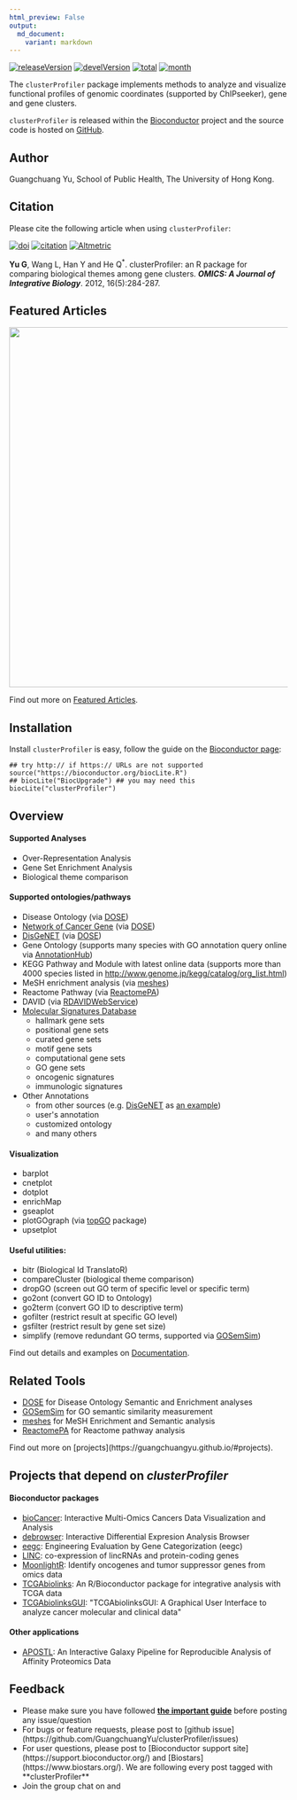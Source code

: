 ```yaml
---
html_preview: False
output:
  md_document:
    variant: markdown
---
```


<!-- AddToAny BEGIN -->
<div class="a2a_kit a2a_kit_size_32 a2a_default_style">

<a class="a2a_dd" href="//www.addtoany.com/share"></a>
<a class="a2a_button_facebook"></a> <a class="a2a_button_twitter"></a>
<a class="a2a_button_google_plus"></a>
<a class="a2a_button_pinterest"></a> <a class="a2a_button_reddit"></a>
<a class="a2a_button_sina_weibo"></a> <a class="a2a_button_wechat"></a>
<a class="a2a_button_douban"></a>

</div>

<script async src="//static.addtoany.com/menu/page.js"></script>
<!-- AddToAny END -->
<link rel="stylesheet" href="https://guangchuangyu.github.io/css/font-awesome.min.css">

[![releaseVersion](https://img.shields.io/badge/release%20version-3.2.11-blue.svg?style=flat)](https://bioconductor.org/packages/clusterProfiler)
[![develVersion](https://img.shields.io/badge/devel%20version-3.3.6-blue.svg?style=flat)](https://github.com/guangchuangyu/clusterProfiler)
[![total](https://img.shields.io/badge/downloads-34261/total-blue.svg?style=flat)](https://bioconductor.org/packages/stats/bioc/clusterProfiler)
[![month](https://img.shields.io/badge/downloads-1401/month-blue.svg?style=flat)](https://bioconductor.org/packages/stats/bioc/clusterProfiler)

The `clusterProfiler` package implements methods to analyze and
visualize functional profiles of genomic coordinates (supported by
ChIPseeker), gene and gene clusters.

`clusterProfiler` is released within the
[Bioconductor](https://bioconductor.org/packages/clusterProfiler)
project and the source code is hosted on
<a href="https://github.com/GuangchuangYu/clusterProfiler"><i class="fa fa-github fa-lg"></i>
GitHub</a>.

<i class="fa fa-user"></i> Author
---------------------------------

Guangchuang Yu, School of Public Health, The University of Hong Kong.

<i class="fa fa-book"></i> Citation
-----------------------------------

Please cite the following article when using `clusterProfiler`:

[![doi](https://img.shields.io/badge/doi-10.1089/omi.2011.0118-blue.svg?style=flat)](http://dx.doi.org/10.1089/omi.2011.0118)
[![citation](https://img.shields.io/badge/cited%20by-160-blue.svg?style=flat)](https://scholar.google.com.hk/scholar?oi=bibs&hl=en&cites=2349076811020942117)
[![Altmetric](https://img.shields.io/badge/Altmetric-23-blue.svg?style=flat)](https://www.altmetric.com/details/681089)

**Yu G**, Wang L, Han Y and He Q<sup>\*</sup>. clusterProfiler: an R
package for comparing biological themes among gene clusters. ***OMICS: A
Journal of Integrative Biology***. 2012, 16(5):284-287.

<i class="fa fa-pencil"></i> Featured Articles
----------------------------------------------

<img src="https://guangchuangyu.github.io/featured_img/clusterProfiler/elife-02077-fig5-v1.jpg" width="650">

<i class="fa fa-hand-o-right"></i> Find out more on
<i class="fa fa-pencil"></i> [Featured
Articles](https://guangchuangyu.github.io/clusterProfiler/featuredArticles/).

<i class="fa fa-download"></i> Installation
-------------------------------------------

Install `clusterProfiler` is easy, follow the guide on the [Bioconductor
page](https://bioconductor.org/packages/clusterProfiler/):

``` {.r}
## try http:// if https:// URLs are not supported
source("https://bioconductor.org/biocLite.R")
## biocLite("BiocUpgrade") ## you may need this
biocLite("clusterProfiler")
```

<i class="fa fa-cogs"></i> Overview
-----------------------------------

#### <i class="fa fa-angle-double-right"></i> Supported Analyses

-   Over-Representation Analysis
-   Gene Set Enrichment Analysis
-   Biological theme comparison

#### <i class="fa fa-angle-double-right"></i> Supported ontologies/pathways

-   Disease Ontology (via
    [DOSE](https://www.bioconductor.org/packages/DOSE))
-   [Network of Cancer Gene](http://ncg.kcl.ac.uk/) (via
    [DOSE](https://www.bioconductor.org/packages/DOSE))
-   [DisGeNET](http://www.disgenet.org/web/DisGeNET/menu/home) (via
    [DOSE](https://www.bioconductor.org/packages/DOSE))
-   Gene Ontology (supports many species with GO annotation query online
    via
    [AnnotationHub](https://bioconductor.org/packages/AnnotationHub/))
-   KEGG Pathway and Module with latest online data (supports more than
    4000 species listed in
    <http://www.genome.jp/kegg/catalog/org_list.html>)
-   MeSH enrichment analysis (via
    [meshes](https://www.bioconductor.org/packages/meshes))
-   Reactome Pathway (via
    [ReactomePA](https://www.bioconductor.org/packages/ReactomePA))
-   DAVID (via
    [RDAVIDWebService](https://www.bioconductor.org/packages/RDAVIDWebService))
-   [Molecular Signatures
    Database](http://software.broadinstitute.org/gsea/msigdb)
    -   hallmark gene sets
    -   positional gene sets
    -   curated gene sets
    -   motif gene sets
    -   computational gene sets
    -   GO gene sets
    -   oncogenic signatures
    -   immunologic signatures
-   Other Annotations
    -   from other sources (e.g.
        [DisGeNET](http://www.disgenet.org/web/DisGeNET/menu/home) as
        [an
        example](https://guangchuangyu.github.io/2015/05/use-clusterprofiler-as-an-universal-enrichment-analysis-tool/))
    -   user's annotation
    -   customized ontology
    -   and many others

#### <i class="fa fa-angle-double-right"></i> Visualization

-   barplot
-   cnetplot
-   dotplot
-   enrichMap
-   gseaplot
-   plotGOgraph (via
    [topGO](https://www.bioconductor.org/packages/topGO) package)
-   upsetplot

#### <i class="fa fa-angle-double-right"></i> Useful utilities:

-   bitr (Biological Id TranslatoR)
-   compareCluster (biological theme comparison)
-   dropGO (screen out GO term of specific level or specific term)
-   go2ont (convert GO ID to Ontology)
-   go2term (convert GO ID to descriptive term)
-   gofilter (restrict result at specific GO level)
-   gsfilter (restrict result by gene set size)
-   simplify (remove redundant GO terms, supported via
    [GOSemSim](https://www.bioconductor.org/packages/GOSemSim))

<i class="fa fa-hand-o-right"></i> Find out details and examples on
<i class="fa fa-book"></i>
[Documentation](https://guangchuangyu.github.io/clusterProfiler/documentation/).

<i class="fa fa-wrench"></i> Related Tools
------------------------------------------

<ul class="fa-ul">
    <li><i class="fa-li fa fa-angle-double-right"></i><a href="https://guangchuangyu.github.io/DOSE">DOSE</a> for Disease Ontology Semantic and Enrichment analyses</li>
    <li><i class="fa-li fa fa-angle-double-right"></i><a href="https://guangchuangyu.github.io/GOSemSim">GOSemSim</a> for GO semantic similarity measurement</li>
    <li><i class="fa-li fa fa-angle-double-right"></i><a href="https://guangchuangyu.github.io/meshes">meshes</a> for MeSH Enrichment and Semantic analysis</li>
    <li><i class="fa-li fa fa-angle-double-right"></i><a href="https://guangchuangyu.github.io/ReactomePA">ReactomePA</a> for Reactome pathway analysis</li>

</ul>
<i class="fa fa-hand-o-right"></i> Find out more on
[projects](https://guangchuangyu.github.io/#projects).

<i class="fa fa-code-fork"></i> Projects that depend on *clusterProfiler*
-------------------------------------------------------------------------

#### <i class="fa fa-angle-double-right"></i> Bioconductor packages

-   [bioCancer](https://www.bioconductor.org/packages/bioCancer):
    Interactive Multi-Omics Cancers Data Visualization and Analysis
-   [debrowser](https://www.bioconductor.org/packages/debrowser):
    Interactive Differential Expresion Analysis Browser
-   [eegc](https://www.bioconductor.org/packages/eegc): Engineering
    Evaluation by Gene Categorization (eegc)
-   [LINC](https://www.bioconductor.org/packages/LINC): co-expression of
    lincRNAs and protein-coding genes
-   [MoonlightR](https://www.bioconductor.org/packages/MoonlightR):
    Identify oncogenes and tumor suppressor genes from omics data
-   [TCGAbiolinks](https://www.bioconductor.org/packages/TCGAbiolinks):
    An R/Bioconductor package for integrative analysis with TCGA data
-   [TCGAbiolinksGUI](https://www.bioconductor.org/packages/TCGAbiolinksGUI):
    "TCGAbiolinksGUI: A Graphical User Interface to analyze cancer
    molecular and clinical data"

#### <i class="fa fa-angle-double-right"></i> Other applications

-   [APOSTL](https://github.com/bornea/APOSTL): An Interactive Galaxy
    Pipeline for Reproducible Analysis of Affinity Proteomics Data

<i class="fa fa-comment"></i> Feedback
--------------------------------------

<ul class="fa-ul">
    <li><i class="fa-li fa fa-hand-o-right"></i> Please make sure you have followed <a href="https://guangchuangyu.github.io/2016/07/how-to-bug-author/"><strong>the important guide</strong></a> before posting any issue/question</li>
    <li><i class="fa-li fa fa-bug"></i> For bugs or feature requests, please post to <i class="fa fa-github-alt"></i> [github issue](https://github.com/GuangchuangYu/clusterProfiler/issues)</li>
    <li><i class="fa-li fa fa-support"></i>  For user questions, please post to [Bioconductor support site](https://support.bioconductor.org/) and [Biostars](https://www.biostars.org/). We are following every post tagged with **clusterProfiler**</li>
    <li><i class="fa-li fa fa-commenting"></i> Join the group chat on <a href="https://twitter.com/hashtag/clusterProfiler"><i class="fa fa-twitter fa-lg"></i></a> and <a href="http://huati.weibo.com/k/clusterProfiler"><i class="fa fa-weibo fa-lg"></i></a></li>

</ul>
